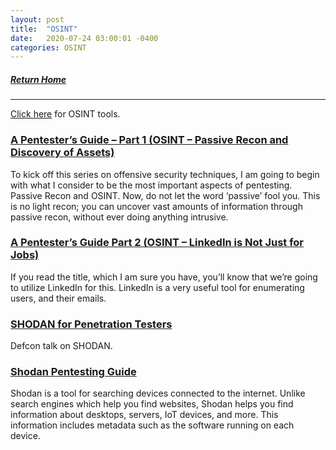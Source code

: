 ```yaml
---
layout: post
title:  "OSINT"
date:   2020-07-24 03:00:01 -0400
categories: OSINT
---
```


##### [Return Home](https://thegetch.github.io/penetration/testing/resources/2020/07/24/Home/)

---

[Click here](https://thegetch.github.io/PenetrationTestingResources/OSINTTools) for OSINT tools.

### [A Pentester’s Guide – Part 1 (OSINT – Passive Recon and Discovery of Assets)](https://www.sequoiacybersolutions.com/a-pentesters-guide-part-1-osint-passive-recon-and-discovery-of-assets/)

To kick off this series on offensive security techniques, I am going to begin with what I consider to be the most important aspects of pentesting. Passive Recon and OSINT. Now, do not let the word ‘passive’ fool you. This is no light recon; you can uncover vast amounts of information through passive recon, without ever doing anything intrusive.

### [A Pentester’s Guide Part 2 (OSINT – LinkedIn is Not Just for Jobs)](https://www.sequoiacybersolutions.com/a-pentesters-guide-part-2-osint-linkedin-is-not-just-for-jobs/)

If you read the title, which I am sure you have, you’ll know that we’re going to utilize LinkedIn for this. LinkedIn is a very useful tool for enumerating users, and their emails.

### [SHODAN for Penetration Testers](https://www.defcon.org/images/defcon-18/dc-18-presentations/Schearer/DEFCON-18-Schearer-SHODAN.pdf)

Defcon talk on SHODAN.

### [Shodan Pentesting Guide](https://community.turgensec.com/shodan-pentesting-guide/)

Shodan is a tool for searching devices connected to the internet. Unlike search engines which help you find websites, Shodan helps you find information about desktops, servers, IoT devices, and more. This information includes metadata such as the software running on each device. 
